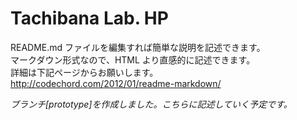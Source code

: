 # Tachibana Lab. HP
README.md ファイルを編集すれば簡単な説明を記述できます。  
マークダウン形式なので、HTML より直感的に記述できます。  
詳細は下記ページからお願いします。  
http://codechord.com/2012/01/readme-markdown/

_ブランチ[prototype]を作成しました。こちらに記述していく予定です。_